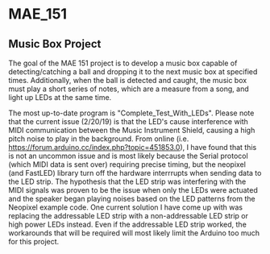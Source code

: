 # MAE_151
## Music Box Project

The goal of the MAE 151 project is to develop a music box capable of detecting/catching a ball and dropping it to the next music box at specified times. Additionally, when the ball is detected and caught, the music box must play a short series of notes, which are a measure from a song, and light up LEDs at the same time. 

The most up-to-date program is "Complete_Test_With_LEDs". Please note that the current issue (2/20/19) is that the LED's cause interference with MIDI communication between the Music Instrument Shield, causing a high pitch noise to play in the background. From online (i.e. https://forum.arduino.cc/index.php?topic=451853.0),  I have found that this is not an uncommon issue and is most likely because the Serial protocol (which MIDI data is sent over) requiring precise timing, but the neopixel (and FastLED) library turn off the hardware interrrupts when sending data to the LED strip. The hypothesis that the LED strip was interfering with the MIDI signals was proven to be the issue when only the LEDs were actuated and the speaker began playing noises based on the LED patterns from the Neopixel example code. One current solution I have come up with was replacing the addressable LED strip with a non-addressable LED strip or high power LEDs instead. Even if the addressable LED strip worked, the workarounds that will be required will most likely limit the Arduino too much for this project. 

